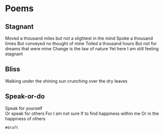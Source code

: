 # Poems

## Stagnant

Moved a thousand miles
but not a slightest in the mind
Spoke a thousand times
But conveyed no thought of mine
Toiled a thousand hours
But not for dreams that were mine
Change is the law of nature
Yet here I am still feeling stagnant

## Bliss

Walking under the shining sun
crunching over the dry leaves

## Speak-or-do

Speak for yourself  
Or speak for others
For I am not sure
If to find happiness within me
Or in the happiness of others

`#draft`
